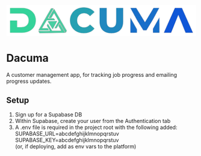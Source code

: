 ![Dacuma logo](public/dacuma2_transparentBg.png)

# Dacuma

A customer management app, for tracking job progress and emailing progress updates.

## Setup

1. Sign up for a Supabase DB
2. Within Supabase, create your user from the Authentication tab
3. A .env file is required in the project root with the following added:\
   SUPABASE_URL=abcdefghijklmnopqrstuv\
   SUPABASE_KEY=abcdefghijklmnopqrstuv\
   (or, if deploying, add as env vars to the platform)
